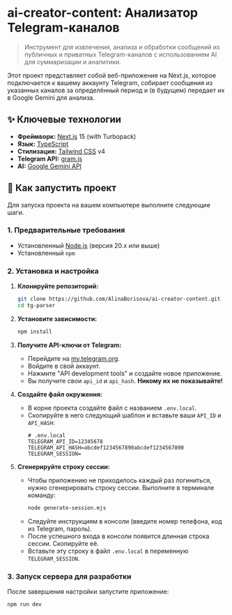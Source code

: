 # ai-creator-content: Анализатор Telegram-каналов

> Инструмент для извлечения, анализа и обработки сообщений из публичных и приватных Telegram-каналов с использованием AI для суммаризации и аналитики.

Этот проект представляет собой веб-приложение на Next.js, которое подключается к вашему аккаунту Telegram, собирает сообщения из указанных каналов за определённый период и (в будущем) передает их в Google Gemini для анализа.

## ✨ Ключевые технологии

- **Фреймворк:** [Next.js](https://nextjs.org/) 15 (with Turbopack)
- **Язык:** [TypeScript](https://www.typescriptlang.org/)
- **Стилизация:** [Tailwind CSS](https://tailwindcss.com/) v4
- **Telegram API:** [gram.js](https://github.com/gram-js/gramjs)
- **AI:** [Google Gemini API](https://ai.google.dev/)

## 🚀 Как запустить проект

Для запуска проекта на вашем компьютере выполните следующие шаги.

### 1. Предварительные требования

- Установленный [Node.js](https://nodejs.org/) (версия 20.x или выше)
- Установленный `npm`

### 2. Установка и настройка

1.  **Клонируйте репозиторий:**
    ```bash
    git clone https://github.com/AlinaBorisova/ai-creator-content.git
    cd tg-parser
    ```

2.  **Установите зависимости:**
    ```bash
    npm install
    ```

3.  **Получите API-ключи от Telegram:**
    - Перейдите на [my.telegram.org](https://my.telegram.org).
    - Войдите в свой аккаунт.
    - Нажмите "API development tools" и создайте новое приложение.
    - Вы получите свои `api_id` и `api_hash`. **Никому их не показывайте!**

4.  **Создайте файл окружения:**
    - В корне проекта создайте файл с названием `.env.local`.
    - Скопируйте в него следующий шаблон и вставьте ваши `API_ID` и `API_HASH`:
      ```env
      # .env.local
      TELEGRAM_API_ID=12345678
      TELEGRAM_API_HASH=abcdef1234567890abcdef1234567890
      TELEGRAM_SESSION=
      ```

5.  **Сгенерируйте строку сессии:**
    - Чтобы приложению не приходилось каждый раз логиниться, нужно сгенерировать строку сессии. Выполните в терминале команду:
      ```bash
      node generate-session.mjs
      ```
    - Следуйте инструкциям в консоли (введите номер телефона, код из Telegram, пароль).
    - После успешного входа в консоли появится длинная строка сессии. Скопируйте её.
    - Вставьте эту строку в файл `.env.local` в переменную `TELEGRAM_SESSION`.

### 3. Запуск сервера для разработки

После завершения настройки запустите приложение:

```bash
npm run dev
